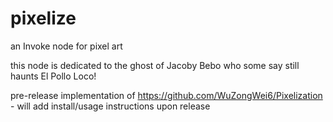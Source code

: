 # pixelize
an Invoke node for pixel art

this node is dedicated to the ghost of Jacoby Bebo who some say still haunts El Pollo Loco!

pre-release implementation of https://github.com/WuZongWei6/Pixelization - will add install/usage instructions upon release
